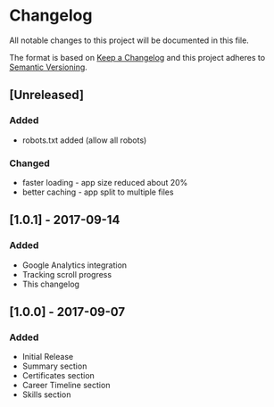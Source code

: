 # Changelog
All notable changes to this project will be documented in this file.

The format is based on [Keep a Changelog](http://keepachangelog.com/en/1.0.0/)
and this project adheres to [Semantic Versioning](http://semver.org/spec/v2.0.0.html).

## [Unreleased]
### Added
- robots.txt added (allow all robots)

### Changed
- faster loading - app size reduced about 20%
- better caching - app split to multiple files

## [1.0.1] - 2017-09-14
### Added
- Google Analytics integration
- Tracking scroll progress
- This changelog

## [1.0.0] - 2017-09-07
### Added
- Initial Release
- Summary section
- Certificates section
- Career Timeline section
- Skills section
